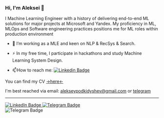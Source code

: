 ### Hi, I'm Aleksei 👋

I Machine Learning Engineer with a history of delivering end-to-end ML solutions for major projects at Microsoft and Yandex. My proficiency in ML, MLOps and Software engineering practices positions me for ML roles within production environment

- :telescope: I’m working as a MLE and keen on NLP & RecSys & Search.

- :zap: In my free time, I participate in hackathons and study Machine Learning System Design.

- :mailbox:How to reach me: [![Linkedin Badge](https://img.shields.io/badge/-alekseyen-blue?style=flat&logo=Linkedin&logoColor=white)](https://www.linkedin.com/in/alekseyen/)

You can find my CV [->here<-](https://drive.google.com/file/d/1fiYFN44gB65G-4mdRmDvC1vYHs4ogYp9/view?usp=share_link)

I'm best reached via email: <alekseypodkidyshev@gmail.com> or [telegram](t.me/alekseyen)

---

<div id="badges">
  <a href="https://www.linkedin.com/in/alekseyen/">
    <img src="https://img.shields.io/badge/LinkedIn-blue?style=for-the-badge&logo=linkedin&logoColor=white" alt="LinkedIn Badge"/>
  </a>
  <a href="t.me/alekseyen">
    <img src="https://img.shields.io/badge/Telegram-blue?style=for-the-badge&logo=telegram&logoColor=white" alt="Telegram Badge"/>
  </a>
</div>
<div id="badges">
<img src="https://komarev.com/ghpvc/?username=alekseyen&style=flat-square&color=blue" alt="Telegram Badge"/>
</div>
